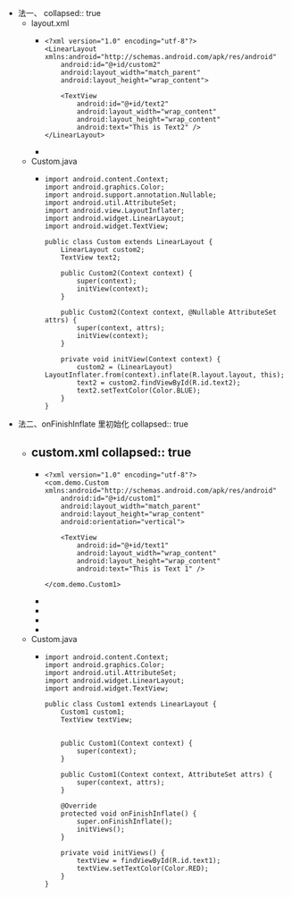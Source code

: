 - 法一、
  collapsed:: true
	- layout.xml
		- ```
		  <?xml version="1.0" encoding="utf-8"?>
		  <LinearLayout xmlns:android="http://schemas.android.com/apk/res/android"
		      android:id="@+id/custom2"
		      android:layout_width="match_parent"
		      android:layout_height="wrap_content">
		  
		      <TextView
		          android:id="@+id/text2"
		          android:layout_width="wrap_content"
		          android:layout_height="wrap_content"
		          android:text="This is Text2" />
		  </LinearLayout>
		  
		  ```
		-
	- Custom.java
		- ```
		  import android.content.Context;
		  import android.graphics.Color;
		  import android.support.annotation.Nullable;
		  import android.util.AttributeSet;
		  import android.view.LayoutInflater;
		  import android.widget.LinearLayout;
		  import android.widget.TextView;
		  
		  public class Custom extends LinearLayout {
		      LinearLayout custom2;
		      TextView text2;
		  
		      public Custom2(Context context) {
		          super(context);
		          initView(context);
		      }
		  
		      public Custom2(Context context, @Nullable AttributeSet attrs) {
		          super(context, attrs);
		          initView(context);
		      }
		  
		      private void initView(Context context) {
		          custom2 = (LinearLayout) LayoutInflater.from(context).inflate(R.layout.layout, this);
		          text2 = custom2.findViewById(R.id.text2);
		          text2.setTextColor(Color.BLUE);
		      }
		  }
		  ```
- 法二、onFinishInflate 里初始化
  collapsed:: true
	- custom.xml
	  collapsed:: true
		-
		- ```
		  <?xml version="1.0" encoding="utf-8"?>
		  <com.demo.Custom xmlns:android="http://schemas.android.com/apk/res/android"
		      android:id="@+id/custom1"
		      android:layout_width="match_parent"
		      android:layout_height="wrap_content"
		      android:orientation="vertical">
		  
		      <TextView
		          android:id="@+id/text1"
		          android:layout_width="wrap_content"
		          android:layout_height="wrap_content"
		          android:text="This is Text 1" />
		  
		  </com.demo.Custom1>
		  
		  ```
		-
		-
		-
		-
	- Custom.java
		- ```
		  import android.content.Context;
		  import android.graphics.Color;
		  import android.util.AttributeSet;
		  import android.widget.LinearLayout;
		  import android.widget.TextView;
		  
		  public class Custom1 extends LinearLayout {
		      Custom1 custom1;
		      TextView textView;
		  
		  
		      public Custom1(Context context) {
		          super(context);
		      }
		  
		      public Custom1(Context context, AttributeSet attrs) {
		          super(context, attrs);
		      }
		  
		      @Override
		      protected void onFinishInflate() {
		          super.onFinishInflate();
		          initViews();
		      }
		  
		      private void initViews() {
		          textView = findViewById(R.id.text1);
		          textView.setTextColor(Color.RED);
		      }
		  }
		  
		  ```